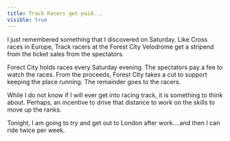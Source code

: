 ---title: Track Racers get paid...visible: true---I just remembered something that I discovered on Saturday. Like Cross races in Europe, Track racers at the Forest City Velodrome get a stripend from the ticket sales from the spectators.

Forect City holds races every Saturday evening. The spectators pay a fee to watch the races. From the proceeds, Forest City takes a cut to support keeping the place running. The remainder goes to the racers.

While I do not know if I will ever get into racing track, it is something to think about. Perhaps, an incentive to drive that distance to work on the skills to move up the ranks.

Tonight, I am going to try and get out to London after work....and then I can ride twice per week.